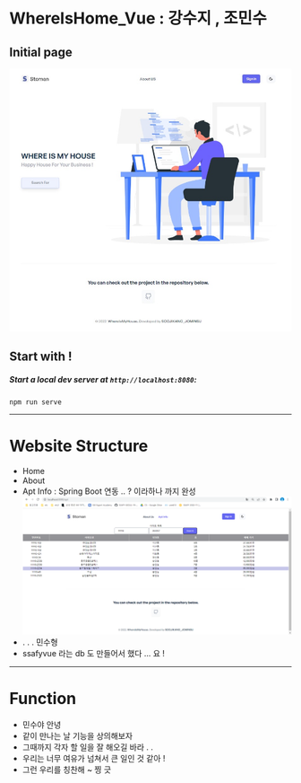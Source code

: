 # WhereIsHome_Vue : 강수지 , 조민수

## Initial page

<img src="src/assets/images/settings.jpg" />

## Start with !

##### Start a local dev server at `http://localhost:8080`:

```
npm run serve
```

---

# Website Structure

- Home
- About
- Apt Info : Spring Boot 연동 .. ? 이라하나 까지 완성
  <img src="src/assets/images/aptInfo.png" />
- . . . 민수형
- ssafyvue 라는 db 도 만들어서 했다 ... 요 !

---

# Function

- 민수야 안녕
- 같이 만나는 날 기능을 상의해보자
- 그때까지 각자 할 일을 잘 해오길 바라 . .
- 우리는 너무 여유가 넘쳐서 큰 일인 것 같아 !
- 그런 우리를 칭찬해 ~ 찡 긋
